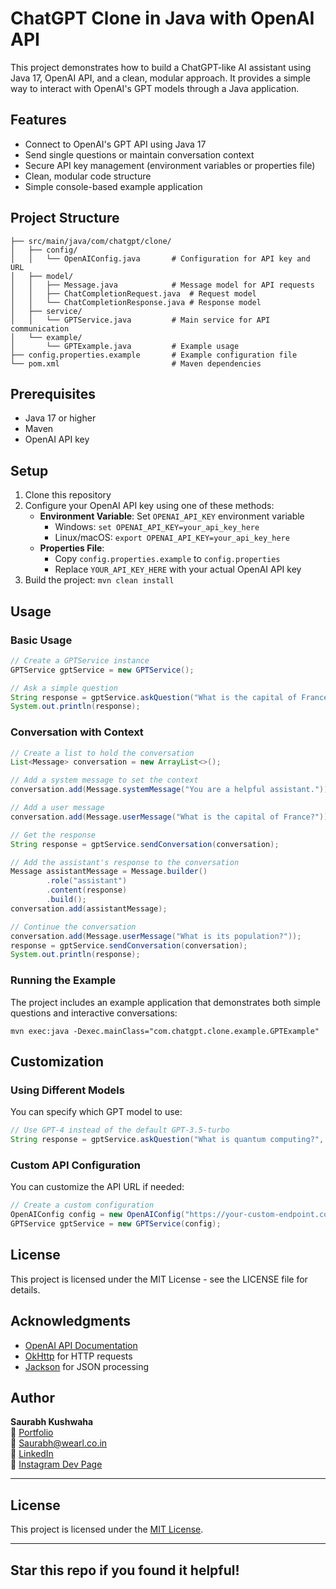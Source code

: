# ChatGPT Clone in Java with OpenAI API

This project demonstrates how to build a ChatGPT-like AI assistant using Java 17, OpenAI API, and a clean, modular approach. It provides a simple way to interact with OpenAI's GPT models through a Java application.

## Features

- Connect to OpenAI's GPT API using Java 17
- Send single questions or maintain conversation context
- Secure API key management (environment variables or properties file)
- Clean, modular code structure
- Simple console-based example application

## Project Structure

```
├── src/main/java/com/chatgpt/clone/
│   ├── config/
│   │   └── OpenAIConfig.java       # Configuration for API key and URL
│   ├── model/
│   │   ├── Message.java            # Message model for API requests
│   │   ├── ChatCompletionRequest.java  # Request model
│   │   └── ChatCompletionResponse.java # Response model
│   ├── service/
│   │   └── GPTService.java         # Main service for API communication
│   └── example/
│       └── GPTExample.java         # Example usage
├── config.properties.example       # Example configuration file
└── pom.xml                         # Maven dependencies
```

## Prerequisites

- Java 17 or higher
- Maven
- OpenAI API key

## Setup

1. Clone this repository
2. Configure your OpenAI API key using one of these methods:
   - **Environment Variable**: Set `OPENAI_API_KEY` environment variable
     - Windows: `set OPENAI_API_KEY=your_api_key_here`
     - Linux/macOS: `export OPENAI_API_KEY=your_api_key_here`
   - **Properties File**: 
     - Copy `config.properties.example` to `config.properties`
     - Replace `YOUR_API_KEY_HERE` with your actual OpenAI API key
3. Build the project: `mvn clean install`

## Usage

### Basic Usage

```java
// Create a GPTService instance
GPTService gptService = new GPTService();

// Ask a simple question
String response = gptService.askQuestion("What is the capital of France?");
System.out.println(response);
```

### Conversation with Context

```java
// Create a list to hold the conversation
List<Message> conversation = new ArrayList<>();

// Add a system message to set the context
conversation.add(Message.systemMessage("You are a helpful assistant."));

// Add a user message
conversation.add(Message.userMessage("What is the capital of France?"));

// Get the response
String response = gptService.sendConversation(conversation);

// Add the assistant's response to the conversation
Message assistantMessage = Message.builder()
        .role("assistant")
        .content(response)
        .build();
conversation.add(assistantMessage);

// Continue the conversation
conversation.add(Message.userMessage("What is its population?"));
response = gptService.sendConversation(conversation);
System.out.println(response);
```

### Running the Example

The project includes an example application that demonstrates both simple questions and interactive conversations:

```
mvn exec:java -Dexec.mainClass="com.chatgpt.clone.example.GPTExample"
```

## Customization

### Using Different Models

You can specify which GPT model to use:

```java
// Use GPT-4 instead of the default GPT-3.5-turbo
String response = gptService.askQuestion("What is quantum computing?", "gpt-4");
```

### Custom API Configuration

You can customize the API URL if needed:

```java
// Create a custom configuration
OpenAIConfig config = new OpenAIConfig("https://your-custom-endpoint.com/v1/chat/completions");
GPTService gptService = new GPTService(config);
```

## License

This project is licensed under the MIT License - see the LICENSE file for details.

## Acknowledgments

- [OpenAI API Documentation](https://platform.openai.com/docs/api-reference)
- [OkHttp](https://square.github.io/okhttp/) for HTTP requests
- [Jackson](https://github.com/FasterXML/jackson) for JSON processing

## Author

**Saurabh Kushwaha**  
🔗 [Portfolio](https://www.saurabhh.in)  
📧 Saurabh@wearl.co.in  
🔗 [LinkedIn](https://www.linkedin.com/in/saurabh884095/)  
🔗 [Instagram Dev Page](https://www.instagram.com/dev.wearl)

---

## License

This project is licensed under the [MIT License](LICENSE).

---

## Star this repo if you found it helpful!